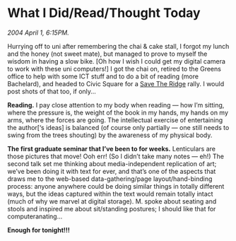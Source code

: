 What I Did/Read/Thought Today
=============================

*2004 April 1, 6:15PM.*

Hurrying off to uni after remembering the chai & cake stall, I forgot my lunch and the honey 
(not sweet mate), but managed to prove to myself the wisdom in having a slow bike. [Oh how I wish I could get my digital camera to work with these uni computers!] I got the chai on, retired to the Greens office to help with some ICT stuff and to do a bit of reading (more Bachelard), and headed to Civic Square for a [Save The Ridge](http://www.savetheridge.org.au/) rally. I would post shots of that too, if only&#8230;

**Reading.** I pay close attention to my body when reading — how I&#8217;m sitting, where the pressure is, the weight of the book in my hands, my hands on my arms, where the forces are going. The intellectual exercise of entertaining the author[&#8216;s ideas] is balanced (of course only partially — one still needs to swing from the trees shouting) by the awareness of my physical body.

**The first graduate seminar that I&#8217;ve been to for weeks.** Lenticulars are those pictures that move! Ooh err! (So I didn&#8217;t take many notes — eh!) The second talk set me thinking about media-independent replication of art; we&#8217;ve been doing it with text for ever, and that&#8217;s one of the aspects that draws me to the web-based data-gathering/page layout/hand-binding process: anyone anywhere could be doing similar things in totally different ways, but the ideas captured within the text would remain totally intact (much of why we marvel at digital storage). M. spoke about seating and stools and inspired me about sit/standing postures; I should like that for computeranating&#8230;

**Enough for tonight!!!**
